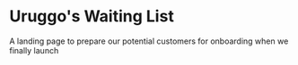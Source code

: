 <h1>Uruggo's Waiting List</h1>

<p>A landing page to prepare our potential customers for onboarding when we finally launch</p>
